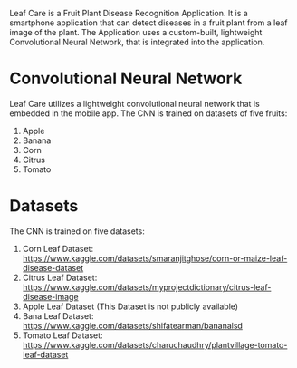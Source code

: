 Leaf Care is a Fruit Plant Disease Recognition Application. It is a smartphone application that can detect diseases in a fruit plant from a leaf image of the plant. The Application uses a custom-built, lightweight Convolutional Neural Network, that is integrated into the application. 

# Convolutional Neural Network
Leaf Care utilizes a lightweight convolutional neural network that is embedded in the mobile app. The CNN is trained on datasets of five fruits:
1. Apple
2. Banana
3. Corn
4. Citrus
5. Tomato

# Datasets 
The CNN is trained on five datasets:
1. Corn Leaf Dataset: https://www.kaggle.com/datasets/smaranjitghose/corn-or-maize-leaf-disease-dataset
2. Citrus Leaf Dataset: https://www.kaggle.com/datasets/myprojectdictionary/citrus-leaf-disease-image
3. Apple Leaf Dataset (This Dataset is not publicly available)
4. Bana Leaf Dataset: https://www.kaggle.com/datasets/shifatearman/bananalsd
5. Tomato Leaf Dataset: https://www.kaggle.com/datasets/charuchaudhry/plantvillage-tomato-leaf-dataset
